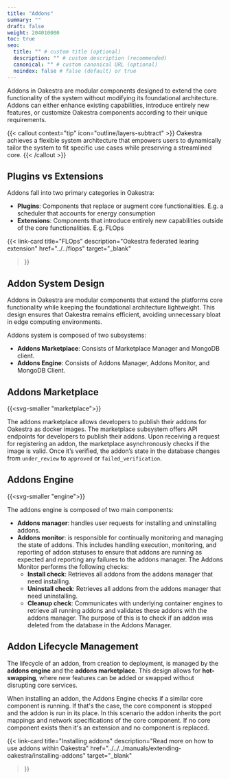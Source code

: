 ```yaml
---
title: "Addons"
summary: ""
draft: false
weight: 204010000
toc: true
seo:
  title: "" # custom title (optional)
  description: "" # custom description (recommended)
  canonical: "" # custom canonical URL (optional)
  noindex: false # false (default) or true
---
```

<span class="lead">
Addons in Oakestra are modular components designed to extend the core functionality of the system without modifying its foundational architecture. Addons can either enhance existing capabilities, introduce entirely new features, or customize Oakestra components according to their unique requirements.  
</span>

{{< callout context="tip" icon="outline/layers-subtract" >}}
Oakestra achieves a flexible system architecture that empowers users to dynamically tailor the system to fit specific use cases while preserving a streamlined core.
{{< /callout >}}

## Plugins vs Extensions

Addons fall into two primary categories in Oakestra:
- **Plugins**: Components that replace or augment core functionalities. E.g. a scheduler that accounts for energy consumption
- **Extensions**: Components that introduce entirely new capabilities outside of the core functionalities. E.g. FLOps

{{< link-card
  title="FLOps"
  description="Oakestra federated learing extension"
  href="../../flops"
  target="_blank"
>}}

## Addon System Design

Addons in Oakestra are modular components that extend the platforms core functionality while keeping the foundational architecture lightweight. This design ensures that Oakestra remains efficient, avoiding unnecessary bloat in edge computing environments.

Addons system is composed of two subsystems:
- **Addons Marketplace**: Consists of Marketplace Manager and MongoDB client.
- **Addons Engine**: Consists of Addons Manager, Addons Monitor, and MongoDB Client.

## Addons Marketplace

{{<svg-smaller "marketplace">}}

The addons marketplace allows developers to publish their addons for Oakestra as docker images. The marketplace subsystem offers API
endpoints for developers to publish their addons. Upon receiving a request for registering an addon, the marketplace asynchronously 
checks if the image is valid. Once it’s verified, the addon’s state in the database changes from `under_review` to `approved` or `failed_verification`.

## Addons Engine

{{<svg-smaller "engine">}}

The addons engine is composed of two main components:

- **Addons manager**: handles user requests for installing and uninstalling addons.
- **Addons monitor**: is responsible for continually monitoring and managing the state of
addons. This includes handling execution, monitoring, and reporting of addon statuses to ensure that addons are running as expected and reporting any failures to the addons manager. The Addons Monitor performs the following checks:
  - **Install check**: Retrieves all addons from the addons manager that need installing.
  - **Uninstall check**: Retrieves all addons from the addons manager that need uninstalling.
  - **Cleanup check**: Communicates with underlying container engines to retrieve
  all running addons and validates these addons with the addons manager.
  The purpose of this is to check if an addon was deleted from the database in the
  Addons Manager.

## Addon Lifecycle Management

The lifecycle of an addon, from creation to deployment, is managed by the **addons engine** and the **addons marketplace**. This design allows for **hot-swapping**, where new features can be added or swapped without disrupting core services.

When installing an addon, the Addons Engine checks if a similar core component is running. If that's the case, the core component is stopped and the addon is run in its place. In this scenario the addon inherits the port mappings and network specifications of the core component. If no core component exists then it's an extension and no component is replaced.

{{< link-card
  title="Installing addons"
  description="Read more on how to use addons within Oakestra"
  href="../../../manuals/extending-oakestra/installing-addons"
  target="_blank"
>}}
